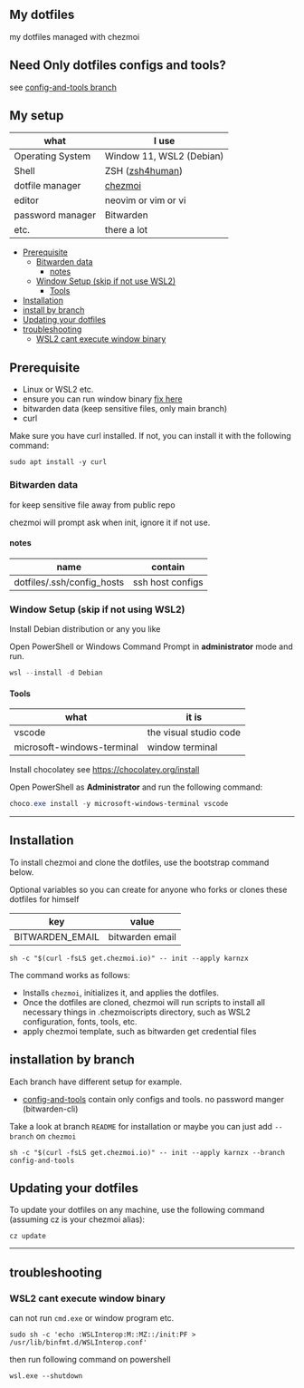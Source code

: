## My dotfiles
my dotfiles managed with chezmoi

## **Need Only dotfiles configs and tools?** 
see [config-and-tools branch](https://github.com/karnzx/dotfiles/tree/config-and-tools)

## My setup
| what             | I use                                                    | 
| ---------------- | -------------------------------------------------------- |
| Operating System | Window 11, WSL2 (Debian)                                 |
| Shell            | ZSH ([zsh4human](https://github.com/romkatv/zsh4humans)) |
| dotfile manager  | [chezmoi](https://www.chezmoi.io/)                       |
| editor           | neovim or vim or vi                                      |
| password manager | Bitwarden                                                |
| etc.             | there a lot                                              |

- [Prerequisite](#prerequisite)
  - [Bitwarden data](#bitwarden-data) 
    - [notes](#notes) 
  - [Window Setup (skip if not use WSL2)](#window-setup-skip-if-not-using-wsl2) 
    - [Tools](#tools)
- [Installation](#installation)
- [install by branch](#installation-by-branch)
- [Updating your dotfiles](#updating-your-dotfiles)
- [troubleshooting](#troubleshooting)
  - [WSL2 cant execute window binary](#wsl2-cant-execute-window-binary)

## Prerequisite

- Linux or WSL2 etc.
- ensure you can run window binary [fix here](#wsl2-cant-execute-window-binary)
- bitwarden data (keep sensitive files, only main branch)
- curl 

Make sure you have curl installed. If not, you can install it with the following command:
```shell
sudo apt install -y curl
```

### Bitwarden data

for keep sensitive file away from public repo

chezmoi will prompt ask when init, ignore it if not use.

#### notes

| name                       | contain          |
| -------------------------- | ---------------- |
| dotfiles/.ssh/config_hosts | ssh host configs |

### Window Setup (skip if not using WSL2)

Install Debian distribution or any you like

Open PowerShell or Windows Command Prompt in **administrator** mode and run.

```powershell
wsl --install -d Debian
```

#### Tools
| what                       | it is                   |
| -------------------------- | ----------------------- |
| vscode                     | the visual studio code  |
| microsoft-windows-terminal | window terminal         | 

Install chocolatey see https://chocolatey.org/install

Open PowerShell as **Administrator** and run the following command:
```powershell
choco.exe install -y microsoft-windows-terminal vscode 
```

---
## Installation

To install chezmoi and clone the dotfiles, use the bootstrap command below. 

Optional variables so you can create for anyone who forks or clones these dotfiles for himself

| key             | value               | 
| --------------- | ------------------- |
| BITWARDEN_EMAIL | bitwarden email     |

```shell
sh -c "$(curl -fsLS get.chezmoi.io)" -- init --apply karnzx 
```

The command works as follows:

- Installs `chezmoi`, initializes it, and applies the dotfiles.
- Once the dotfiles are cloned, chezmoi will run scripts to install all necessary things in .chezmoiscripts directory, such as WSL2 configuration, fonts, tools, etc.
- apply chezmoi template, such as bitwarden get credential files

## installation by branch

Each branch have different setup for example.
- [config-and-tools](https://github.com/karnzx/dotfiles/tree/config-and-tools) contain only configs and tools. no password manger (bitwarden-cli)

Take a look at branch `README` for installation or maybe you can just add `--branch` on `chezmoi`

```shell
sh -c "$(curl -fsLS get.chezmoi.io)" -- init --apply karnzx --branch config-and-tools
```


## Updating your dotfiles
To update your dotfiles on any machine, use the following command (assuming cz is your chezmoi alias):

```shell
cz update
```
--- 

## troubleshooting

### WSL2 cant execute window binary

can not run `cmd.exe` or window program etc.
```shell
sudo sh -c 'echo :WSLInterop:M::MZ::/init:PF > /usr/lib/binfmt.d/WSLInterop.conf'
```
then run following command on powershell
```poweshell
wsl.exe --shutdown
```
